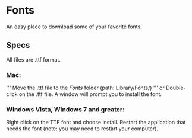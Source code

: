 # Fonts
An easy place to download some of your favorite fonts.

## Specs
All files are .ttf format. 

### Mac:
'''
  Move the .ttf file to the *Fonts* folder (path: Library/Fonts/)
'''
  or
  Double-click on the .ttf file. A window will prompt you to install the font.

### Windows Vista, Windows 7 and greater:
  Right click on the TTF font and choose install.
  Restart the application that needs the font (note: you may need to restart your computer).

